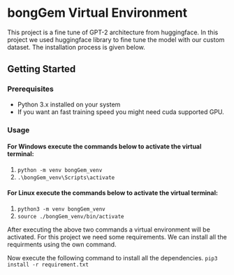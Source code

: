 # bongGem Virtual Environment

This project is a fine tune of GPT-2 architecture from huggingface.
In this project we used huggingface library to fine tune the model with our 
custom dataset. The installation process is given below.
## Getting Started

### Prerequisites

- Python 3.x installed on your system
- If you want an fast training speed you might need cuda supported GPU.
### Usage

#### For Windows execute the commands below to activate the virtual terminal:

1. `python -m venv bongGem_venv`
2. `.\bongGem_venv\Scripts\activate`

#### For Linux execute the commands below to activate the virtual terminal:

1. `python3 -m venv bongGem_venv`
2. `source ./bongGem_venv/bin/activate`

After executing the above two commands a virtual environment will be activated.
For this project we need some requirements. We can install all the requirments 
using the own command. 

Now execute the following command to install all the dependencies.
`pip3 install -r requirement.txt`
